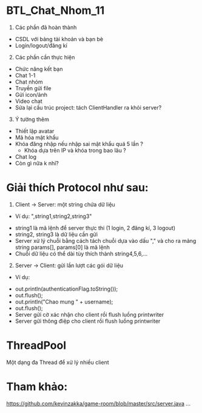 # BTL_Chat_Nhom_11
 1) Các phần đã hoàn thành
 - CSDL với bảng tài khoản và bạn bè
 - Login/logout/đăng kí

 2) Các phần cần thực hiện
 - Chức năng kết bạn
 - Chat 1-1
 - Chat nhóm
 - Truyền gửi file
 - Gửi icon/ảnh
 - Video chat
 - Sửa lại cấu trúc project: tách ClientHandler ra khỏi server?
 3) Ý tưởng thêm
 - Thiết lập avatar
 - Mã hóa mật khẩu
 - Khóa đăng nhập nếu nhập sai mật khẩu quá 5 lần ?
    + Khóa dựa trên IP và khóa trong bao lâu ?
 - Chat log
 - Còn gì nữa k nhỉ?

# Giải thích Protocol như sau:
1) Client -> Server: một string chứa dữ liệu    
- Ví dụ: ",string1,string2,string3"
+ string1 là mã lệnh để server thực thi (1 login, 2 đăng kí, 3 logout)
+ string2, string3 là dữ liệu cần gửi
+ Server xử lý chuỗi bằng cách tách chuỗi dựa vào dấu "," và cho ra mảng string params[], params[0] là mã lệnh
+ Chuỗi dữ liệu có thể dài tùy thích thành string4,5,6,...
2) Server -> Client: gửi lần lượt các gói dữ liệu
- Ví dụ:
+ out.println(authenticationFlag.toString());
+ out.flush();
+ out.println("Chao mung " + username);
+ out.flush();
+ Server gửi cờ xác nhận cho client rồi flush luồng printwriter
+ Server gửi thông điệp cho client rồi flush luồng printwriter

# ThreadPool
Một dạng đa Thread để xử lý nhiều client

# Tham khảo:
https://github.com/kevinzakka/game-room/blob/master/src/server.java
...
